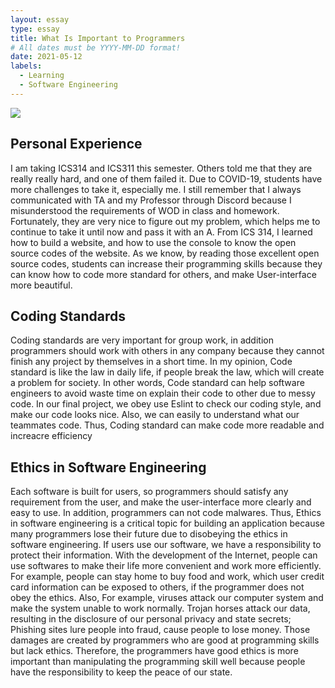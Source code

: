```yaml
---
layout: essay
type: essay
title: What Is Important to Programmers
# All dates must be YYYY-MM-DD format!
date: 2021-05-12
labels: 
  - Learning
  - Software Engineering
---
```

<img class="ui medium left floated image" src="https://tse1.mm.bing.net/th?id=OIP.Z4iszumCFszMcnlEknKHrwHaE8&pid=Api&P=0&w=290&h=195">

## Personal Experience 
I am taking ICS314 and ICS311 this semester. Others told me that they are really really hard, and one of them failed it. Due to COVID-19, students have more challenges to take it, especially me. I still remember that I always communicated with TA and my Professor through Discord because I misunderstood the requirements of WOD in class and homework. Fortunately, they are very nice to figure out my problem, which helps me to continue to take it until now and pass it with an A. From ICS 314, I learned how to build a website, and how to use the console to know the open source codes of the website. As we know, by reading those excellent open source codes, students can increase their programming skills because they can know how to code more standard for others, and make User-interface more beautiful. 
## Coding Standards 
Coding standards are very important for group work, in addition programmers should work with others in any company because they cannot finish any project by themselves in a short time. In my opinion, Code standard is like the law in daily life, if people break the law, which will create a problem for society. In other words, Code standard can help software engineers to avoid waste time on explain their code to other due to messy code. In our final project,  we obey use Eslint to check our coding style, and make our code looks nice. Also, we can easily to understand what our teammates code. Thus, Coding standard can make code more readable and increacre  efficiency
## Ethics in Software Engineering
Each software is built for users, so programmers should satisfy any requirement from the user, and make the user-interface more clearly and easy to use. In addition, programmers can not code malwares. Thus, Ethics in software engineering is a critical topic for building an application because many programmers lose their future due to disobeying the ethics in software engineering. If users use our software, we have a responsibility to protect their information. With the development of the Internet, people can use softwares to make their life more convenient and work more efficiently. For example, people can stay home to buy food and work, which user credit card information can be exposed to others, if the programmer does not obey the ethics. Also, For example, viruses attack our computer system and make the system unable to work normally. Trojan horses attack our data, resulting in the disclosure of our personal privacy and state secrets; Phishing sites lure people into fraud, cause people to lose money. Those damages are created by programmers who are good at programming skills but lack ethics.  Therefore,  the programmers have good ethics is more important than manipulating the programming skill well because people have the responsibility to keep the peace of our state.
